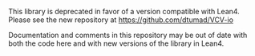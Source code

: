 This library is deprecated in favor of a version compatible with Lean4. Please see the new repository at https://github.com/dtumad/VCV-io

Documentation and comments in this repository may be out of date with both the code here and with new versions of the library in Lean4.
